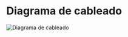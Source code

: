
# Diagrama de cableado
![Diagrama de cableado](https://github.com/KarenWon9/WRO-FI-Team-Spark/blob/main/Electr%C3%B3nica/Diagrama%20de%20cableado.png)

